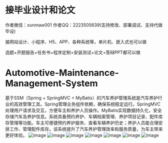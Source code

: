 # 接毕业设计和论文
作者微信：xunmaw001  作者QQ：2223505639(支持修改、部署调试、支持代做毕设)

接网站设计、小程序、H5、APP、各种系统等，单片机、嵌入式也可以做

选题+开题报告+任务书+程序定制+安装测试+论文+答辩PPT都可以做
# Automotive-Maintenance-Management-System
基于SSM（Spring + SpringMVC + MyBatis）的汽车养护管理系统是汽车养护行业的高效管理工具。Spring管理业务组件依赖，确保系统稳定运行。SpringMVC处理用户请求及交互，方便车主和养护人员操作。MyBatis实现数据持久化，安全存储汽车及养护信息。系统具备预约养护、车辆档案管理、养护项目记录、配件库存管理等功能。车主可便捷预约养护服务、查看车辆养护历史；养护人员能合理安排工作、管理配件库存。该系统提升了汽车养护管理效率和服务质量，为车主带来更好体验。
![image](https://github.com/user-attachments/assets/ae7dbb6d-54ad-4d37-9ce6-d2e8fd4186e4)
![image](https://github.com/user-attachments/assets/e11e52b0-6f43-4df4-be5f-00fc335e09c8)
![image](https://github.com/user-attachments/assets/37662525-059c-4863-84d3-8d8edc9d60cb)
![image](https://github.com/user-attachments/assets/cd4fc10f-3a1d-4f28-a627-d82654f2b37a)
![image](https://github.com/user-attachments/assets/f424bcdd-2ba1-46f4-a552-b6370e13940f)
![image](https://github.com/user-attachments/assets/6e0a6228-ab8f-446b-83ef-588615f78f76)
![image](https://github.com/user-attachments/assets/73f05064-f566-40b4-8b01-789cc9e74250)
